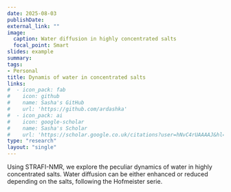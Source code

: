 ```yaml
---
date: 2025-08-03
publishDate:
external_link: ""
image:
  caption: Water diffusion in highly concentrated salts
  focal_point: Smart
slides: example
summary:
tags:
- Personal
title: Dynamis of water in concentrated salts
links:
#  - icon_pack: fab
#    icon: github
#    name: Sasha's GitHub
#    url: 'https://github.com/ardashka'
#  - icon_pack: ai
#    icon: google-scholar
#    name: Sasha's Scholar
#    url: 'https://scholar.google.co.uk/citations?user=hNvC4rUAAAAJ&hl=en'
type: "research"
layout: "single"
---
```


Using STRAFI-NMR, we explore the peculiar dynamics of water in highly concentrated salts. Water diffusion can be either enhanced or reduced depending on the salts, following the Hofmeister serie.
